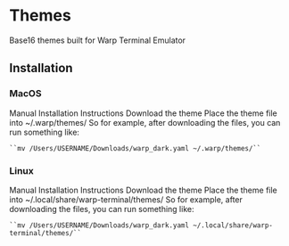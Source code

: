 # Themes
Base16 themes built for Warp Terminal Emulator


## Installation

### MacOS
Manual Installation
Instructions
    Download the theme
    Place the theme file into
    ~/.warp/themes/
    So for example, after downloading the files, you can run something like:

    ``mv /Users/USERNAME/Downloads/warp_dark.yaml ~/.warp/themes/``

### Linux
Manual Installation
Instructions
    Download the theme
    Place the theme file into
    ~/.local/share/warp-terminal/themes/
    So for example, after downloading the files, you can run something like:

    ``mv /Users/USERNAME/Downloads/warp_dark.yaml ~/.local/share/warp-terminal/themes/``
